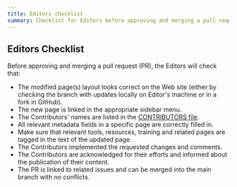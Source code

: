 ```yaml
---
title: Editors checklist
summary: Checklist for Editors before approving and merging a pull request (PR).
---
```


## Editors Checklist

Before approving and merging a pull request (PR), the Editors will check that:

- The modified page(s) layout looks correct on the Web site (either by checking the branch with updates locally on Editor's machine or in a fork in GitHub).
- The new page is linked in the appropriate sidebar menu.
- The Contributors' names are listed in the [CONTRIBUTORS file](_data/CONTRIBUTORS.yaml).
- All relevant metadata fields in a specific page are correctly filled in.
- Make sure that relevant tools, resources, training and related pages are tagged in the text of the updated page.
- The Contributors implemented the requested changes and comments.
- The Contributors are acknowledged for their efforts and informed about the publication of their content.
- The PR is linked to related issues and can be merged into the main branch with no conflicts.
